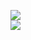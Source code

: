 [![](https://img.shields.io/badge/Made%20With-Github%20Spray-lightgrey.svg?style=for-the-badge&logo=github)](https://github.com/Annihil/github-spray#5317)  
[![](https://i.imgur.com/2DrTn0Z.gif)](https://github.com/Annihil/github-spray)